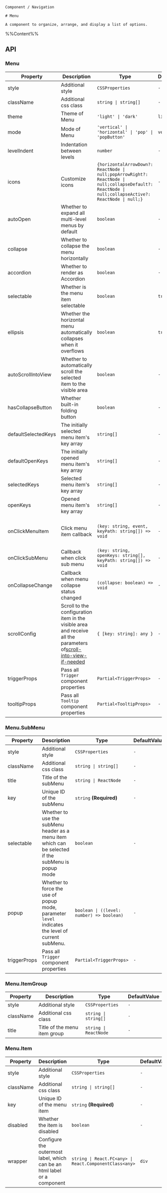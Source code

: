 `````
Component / Navigation

# Menu

A component to organize, arrange, and display a list of options.
`````

%%Content%%

## API

### Menu

|Property|Description|Type|DefaultValue|Version|
|---|---|---|---|---|
|style|Additional style|`CSSProperties`|`-`|-|
|className|Additional css class|`string \| string[]`|`-`|-|
|theme|Theme of Menu|`'light' \| 'dark'`|`light`|-|
|mode|Mode of Menu|`'vertical' \| 'horizontal' \| 'pop' \| 'popButton'`|`vertical`|-|
|levelIndent|Indentation between levels|`number`|`-`|-|
|icons|Customize icons|`{horizontalArrowDown?: ReactNode \| null;popArrowRight?: ReactNode \| null;collapseDefault?: ReactNode \| null;collapseActive?: ReactNode \| null;}`|`-`|-|
|autoOpen|Whether to expand all multi-level menus by default|`boolean`|`-`|-|
|collapse|Whether to collapse the menu horizontally|`boolean`|`-`|-|
|accordion|Whether to render as Accordion|`boolean`|`-`|-|
|selectable|Whether is the menu item selectable|`boolean`|`true`|-|
|ellipsis|Whether the horizontal menu automatically collapses when it overflows|`boolean`|`true`|2.24.0|
|autoScrollIntoView|Whether to automatically scroll the selected item to the visible area|`boolean`|`-`|-|
|hasCollapseButton|Whether built-in folding button|`boolean`|`-`|-|
|defaultSelectedKeys|The initially selected menu item's key array|`string[]`|`-`|-|
|defaultOpenKeys|The initially opened menu item's key array|`string[]`|`-`|-|
|selectedKeys|Selected menu item's key array|`string[]`|`-`|-|
|openKeys|Opened menu item's key array|`string[]`|`-`|-|
|onClickMenuItem|Click menu item callback|`(key: string, event, keyPath: string[]) => void`|`-`|`event` in 2.15.0, `keyPath` in 2.19.0|
|onClickSubMenu|Callback when click sub menu|`(key: string, openKeys: string[], keyPath: string[]) => void`|`-`|`keyPath` in 2.19.0|
|onCollapseChange|Callback when menu collapse status changed|`(collapse: boolean) => void`|`-`|-|
|scrollConfig|Scroll to the configuration item in the visible area and receive all the parameters of[scroll-into-view-if-needed](https://github.com/stipsan/scroll-into-view-if-needed)|`{ [key: string]: any }`|`-`|-|
|triggerProps|Pass all `Trigger` component properties|`Partial<TriggerProps>`|`-`|-|
|tooltipProps|Pass all `Tooltip` component properties|`Partial<TooltipProps>`|`-`|-|

### Menu.SubMenu

|Property|Description|Type|DefaultValue|Version|
|---|---|---|---|---|
|style|Additional style|`CSSProperties`|`-`|-|
|className|Additional css class|`string \| string[]`|`-`|-|
|title|Title of the subMenu|`string \| ReactNode`|`-`|-|
|key|Unique ID of the subMenu|`string` **(Required)**|`-`|-|
|selectable|Whether to use the subMenu header as a menu item which can be selected if the subMenu is popup mode|`boolean`|`-`|-|
|popup|Whether to force the use of popup mode, parameter `level` indicates the level of current subMenu.|`boolean \| ((level: number) => boolean)`|`-`|2.8.0|
|triggerProps|Pass all `Trigger` component properties|`Partial<TriggerProps>`|`-`|2.19.0|

### Menu.ItemGroup

|Property|Description|Type|DefaultValue|
|---|---|---|---|
|style|Additional style|`CSSProperties`|`-`|
|className|Additional css class|`string \| string[]`|`-`|
|title|Title of the menu item group|`string \| ReactNode`|`-`|

### Menu.Item

|Property|Description|Type|DefaultValue|Version|
|---|---|---|---|---|
|style|Additional style|`CSSProperties`|`-`|-|
|className|Additional css class|`string \| string[]`|`-`|-|
|key|Unique ID of the menu item|`string` **(Required)**|`-`|-|
|disabled|Whether the item is disabled|`boolean`|`-`|-|
|wrapper|Configure the outermost label, which can be an html label or a component|`string \| React.FC<any> \| React.ComponentClass<any>`|`div`|2.16.0|
